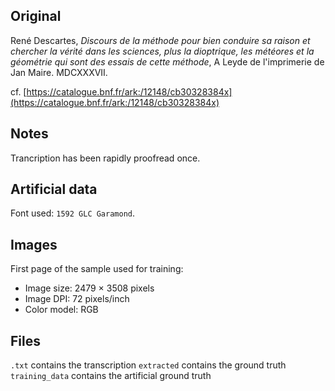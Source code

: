 ## Original
René Descartes, _Discours de la méthode pour bien conduire sa raison et chercher la vérité dans les sciences, plus la dioptrique, les météores et la géométrie qui sont des essais de cette méthode_,
A Leyde de l'imprimerie de Jan Maire. MDCXXXVII.

cf. [https://catalogue.bnf.fr/ark:/12148/cb30328384x](https://catalogue.bnf.fr/ark:/12148/cb30328384x)

## Notes
Trancription has been rapidly proofread once.

## Artificial data
Font used: `1592 GLC Garamond`.

## Images

First page of the sample used for training:
- Image size: 2479 × 3508 pixels
- Image DPI: 72 pixels/inch
- Color model: RGB

## Files

```.txt``` contains the transcription
```extracted``` contains the ground truth
```training_data``` contains the artificial ground truth
